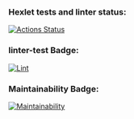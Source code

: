 ### Hexlet tests and linter status:
[![Actions Status](https://github.com/DamirFM/frontend-project-46/workflows/hexlet-check/badge.svg)](https://github.com/DamirFM/frontend-project-46/actions)

### linter-test Badge:

[![Lint](https://github.com/DamirFM/frontend-project-46/workflows/linter-test/badge.svg)](https://github.com/DamirFM/frontend-project-46/actions)

### Maintainability Badge:

[![Maintainability](https://api.codeclimate.com/v1/badges/e53865ef05d72c53d1ab/maintainability)](https://codeclimate.com/github/DamirFM/frontend-project-46/maintainability)

